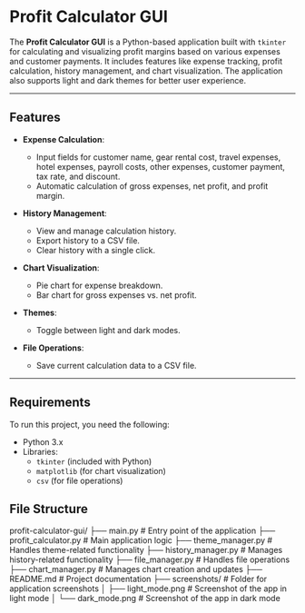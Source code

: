 # Profit Calculator GUI

The **Profit Calculator GUI** is a Python-based application built with `tkinter` for calculating and visualizing profit margins based on various expenses and customer payments. It includes features like expense tracking, profit calculation, history management, and chart visualization. The application also supports light and dark themes for better user experience.

---

## Features

- **Expense Calculation**:
  - Input fields for customer name, gear rental cost, travel expenses, hotel expenses, payroll costs, other expenses, customer payment, tax rate, and discount.
  - Automatic calculation of gross expenses, net profit, and profit margin.

- **History Management**:
  - View and manage calculation history.
  - Export history to a CSV file.
  - Clear history with a single click.

- **Chart Visualization**:
  - Pie chart for expense breakdown.
  - Bar chart for gross expenses vs. net profit.

- **Themes**:
  - Toggle between light and dark modes.

- **File Operations**:
  - Save current calculation data to a CSV file.

---

## Requirements

To run this project, you need the following:

- Python 3.x
- Libraries:
  - `tkinter` (included with Python)
  - `matplotlib` (for chart visualization)
  - `csv` (for file operations)


## File Structure

profit-calculator-gui/
├── main.py                # Entry point of the application
├── profit_calculator.py   # Main application logic
├── theme_manager.py       # Handles theme-related functionality
├── history_manager.py     # Manages history-related functionality
├── file_manager.py        # Handles file operations
├── chart_manager.py       # Manages chart creation and updates
├── README.md              # Project documentation
├── screenshots/           # Folder for application screenshots
│   ├── light_mode.png     # Screenshot of the app in light mode
│   └── dark_mode.png      # Screenshot of the app in dark mode